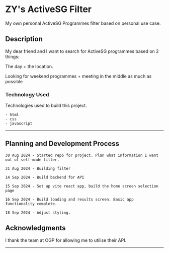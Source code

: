 
<!-- ZY, 30 Aug 2024 -->

# ZY's ActiveSG Filter

My own personal ActiveSG Programmes filter based on personal use case.

## Description

My dear friend and I want to search for ActiveSG programmes based on 2 things:

The day + the location. 

Looking for weekend programmes + meeting in the middle as much as possible

### Technology Used

Technologies used to build this project.

```
- html
- css
- javascript
```


---

## Planning and Development Process

```
30 Aug 2024 - Started repo for project. Plan what information I want out of self-made filter.

31 Aug 2024 - Building filter

14 Sep 2024 - Build backend for API

15 Sep 2024 - Set up vite react app, build the home screen selection page

16 Sep 2024 - Build loading and results screen. Basic app functionality complete.

18 Sep 2024 - Adjust styling.
```

## Acknowledgments

I thank the team at OGP for allowing me to utilise their API.

---